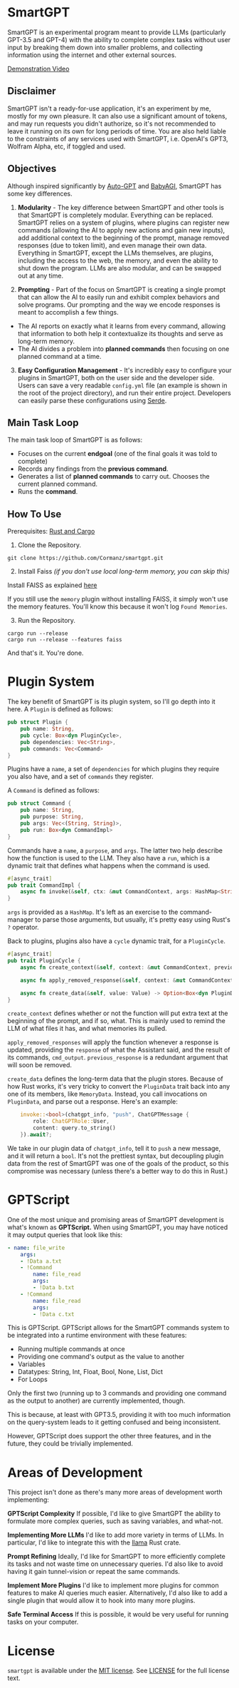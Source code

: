 # SmartGPT

SmartGPT is an experimental program meant to provide LLMs (particularly GPT-3.5 and GPT-4) with the ability to complete complex tasks without user input by breaking them down into smaller problems, and collecting information using the internet and other external sources.

[Demonstration Video](https://www.youtube.com/watch?v=c9G1Cj_SCq0)

## Disclaimer

SmartGPT isn't a ready-for-use application, it's an experiment by me, mostly for my own pleasure. It can also use a significant amount of tokens, and may run requests you didn't authorize, so it's not recommended to leave it running on its own for long periods of time. You are also held liable to the constraints of any services used with SmartGPT, i.e. OpenAI's GPT3, Wolfram Alpha, etc, if toggled and used.

## Objectives

Although inspired significantly by [Auto-GPT](https://github.com/Torantulino/Auto-GPT) and [BabyAGI](https://github.com/yoheinakajima/babyagi), SmartGPT has some key differences.

1. **Modularity** - The key difference between SmartGPT and other tools is that SmartGPT is completely modular. Everything can be replaced. SmartGPT relies on a system of plugins, where plugins can register new commands (allowing the AI to apply new actions and gain new inputs), add additional context to the beginning of the prompt, manage removed responses (due to token limit), and even manage their own data. Everything in SmartGPT, except the LLMs themselves, are plugins, including the access to the web, the memory, and even the ability to shut down the program. LLMs are also modular, and can be swapped out at any time.

2. **Prompting** - Part of the focus on SmartGPT is creating a single prompt that can allow the AI to easily run and exhibit complex behaviors and solve programs. Our prompting and the way we encode responses is meant to accomplish a few things.
- The AI reports on exactly what it learns from every command, allowing that information to both help it contextualize its thoughts and serve as long-term memory.
- The AI divides a problem into **planned commands** then focusing on one planned command at a time.

3. **Easy Configuration Management** - It's incredibly easy to configure your plugins in SmartGPT, both on the user side and the developer side. Users can save a very readable `config.yml` file (an example is shown in the root of the project directory), and run their entire project. Developers can easily parse these configurations using [Serde](https://serde.rs/).

## Main Task Loop

The main task loop of SmartGPT is as follows:

- Focuses on the current **endgoal** (one of the final goals it was told to complete)
- Records any findings from the **previous command**.
- Generates a list of **planned commands** to carry out. Chooses the current planned command.
- Runs the **command**.

## How To Use

Prerequisites: [Rust and Cargo](https://doc.rust-lang.org/cargo/getting-started/installation.html)

1. Clone the Repository.
```
git clone https://github.com/Cormanz/smartgpt.git
```

2. Install Faiss _(if you don't use local long-term memory, you can skip this)_

Install FAISS as explained [here](https://github.com/Enet4/faiss-rs#installing-as-a-dependency)

If you still use the `memory` plugin without installing FAISS, it simply won't use the memory features. You'll know this because it won't log `Found Memories`.

3. Run the Repository.
```
cargo run --release
cargo run --release --features faiss
```

And that's it. You're done.

# Plugin System

The key benefit of SmartGPT is its plugin system, so I'll go depth into it here. A `Plugin` is defined as follows:

```rust
pub struct Plugin {
    pub name: String,
    pub cycle: Box<dyn PluginCycle>,
    pub dependencies: Vec<String>,
    pub commands: Vec<Command>
}
```

Plugins have a `name`, a set of `dependencies` for which plugins they require you also have, and a set of `commands` they register.

A `Command` is defined as follows:

```rust
pub struct Command {
    pub name: String,
    pub purpose: String,
    pub args: Vec<(String, String)>,
    pub run: Box<dyn CommandImpl>
}
```

Commands have a `name`, a `purpose`, and `args`. The latter two help describe how the function is used to the LLM. They also have a `run`, which is a dynamic trait that defines what happens when the command is used.

```rust
#[async_trait]
pub trait CommandImpl {
    async fn invoke(&self, ctx: &mut CommandContext, args: HashMap<String, String>) -> Result<String, Box<dyn Error>>;
}
```

`args` is provided as a `HashMap`. It's left as an exercise to the command-manager to parse those arguments, but usually, it's pretty easy using Rust's `?` operator.

Back to plugins, plugins also have a `cycle` dynamic trait, for a `PluginCycle`.

```rust
#[async_trait]
pub trait PluginCycle {
    async fn create_context(&self, context: &mut CommandContext, previous_prompt: Option<&str>) -> Result<Option<String>, Box<dyn Error>>;

    async fn apply_removed_response(&self, context: &mut CommandContext, response: &LLMResponse, cmd_output: &str, previous_response: bool) -> Result<(), Box<dyn Error>>;

    async fn create_data(&self, value: Value) -> Option<Box<dyn PluginData>>;
}
```

`create_context` defines whether or not the function will put extra text at the beginning of the prompt, and if so, what. This is mainly used to remind the LLM of what files it has, and what memories its pulled.

`apply_removed_responses` will apply the function whenever a response is updated, providing the `response` of what the Assistant said, and the result of its commands, `cmd_output`. `previous_response` is a redundant argument that will soon be removed.

`create_data` defines the long-term data that the plugin stores. Because of how Rust works, it's very tricky to convert the `PluginData` trait back into any one of its members, like `MemoryData`. Instead, you call invocations on `PluginData`, and parse out a response. Here's an example:

```rust
    invoke::<bool>(chatgpt_info, "push", ChatGPTMessage {
        role: ChatGPTRole::User,
        content: query.to_string()
    }).await?;
```

We take in our plugin data of `chatgpt_info`, tell it to `push` a new message, and it will return a `bool`. It's not the prettiest syntax, but decoupling plugin data from the rest of SmartGPT was one of the goals of the product, so this compromise was necessary (unless there's a better way to do this in Rust.)

# GPTScript

One of the most unique and promising areas of SmartGPT development is what's known as **GPTScript.** When using SmartGPT, you may have noticed it may output queries that look like this:

```yml
- name: file_write
    args:
    - !Data a.txt
    - !Command
        name: file_read
        args:
        - !Data b.txt
    - !Command
        name: file_read
        args:
        - !Data c.txt
```

This is GPTScript. GPTScript allows for the SmartGPT commands system to be integrated into a runtime environment with these features:

- Running multiple commands at once
- Providing one command's output as the value to another
- Variables
- Datatypes: String, Int, Float, Bool, None, List, Dict
- For Loops

Only the first two (running up to 3 commands and providing one command as the output to another) are currently implemented, though.

This is because, at least with GPT3.5, providing it with too much information on the query-system leads to it getting confused and being inconsistent.

However, GPTScript does support the other three features, and in the future, they could be trivially implemented.

# Areas of Development

This project isn't done as there's many more areas of development worth implementing:

**GPTScript Complexity**
If possible, I'd like to give SmartGPT the ability to formulate more complex queries, such as saving variables, and what-not.

**Implementing More LLMs**
I'd like to add more variety in terms of LLMs. In particular, I'd like to integrate this with the [llama](https://github.com/rustformers/llama-rs) Rust crate.

**Prompt Refining**
Ideally, I'd like for SmartGPT to more efficiently complete its tasks and not waste time on unnecessary queries. I'd also like to avoid having it gain tunnel-vision or repeat the same commands.

**Implement More Plugins**
I'd like to implement more plugins for common features to make AI queries much easier.
Alternatively, I'd also like to add a single plugin that would allow it to hook into many more plugins.

**Safe Terminal Access**
If this is possible, it would be very useful for running tasks on your computer.

# License

`smartgpt` is available under the
[MIT license](https://opensource.org/licenses/MIT). See
[LICENSE](https://github.com/Cormanz/smartgpt/blob/main/LICENSE) for the full
license text.

